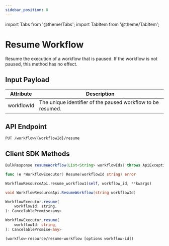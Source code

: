 ```yaml
---
sidebar_position: 8
---
```


import Tabs from '@theme/Tabs';
import TabItem from '@theme/TabItem';

# Resume Workflow
Resume the execution of a workflow that is paused. If the workflow is not paused, this method has no effect.

## Input Payload

| Attribute | Description | 
| --------- | ----------- | 
| workflowId | The unique identifier of the paused workflow to be resumed. | 

## API Endpoint
```
PUT /workflow/{workflowId}/resume  
```

## Client SDK Methods

<Tabs>
<TabItem value="Java" label="Java">

```java
BulkResponse resumeWorkflow(List<String> workflowIds) throws ApiException
```

</TabItem>
<TabItem value="Go" label="Go">

```go
func (e *WorkflowExecutor) Resume(workflowId string) error
```

</TabItem>
<TabItem value="Python" label="Python">

```python
WorkflowResourceApi.resume_workflow1(self, workflow_id, **kwargs)
```

</TabItem>
<TabItem value="CSharp" label="CSharp">

```csharp
void WorkflowResourceApi.ResumeWorkflow(string workflowId)
```

</TabItem>

<TabItem value="Javascript" label="Javascript">

```javascript
WorkflowExecutor.resume(
    workflowId: string,
): CancelablePromise<any>
```

</TabItem>
<TabItem value="Typescript" label="Typescript">

```typescript
WorkflowExecutor.resume(
    workflowId: string,
): CancelablePromise<any>
```

</TabItem>
<TabItem value="Clojure" label="Clojure">

```clojure
(workflow-resource/resume-workflow [options workflow-id])
```

</TabItem>
</Tabs>